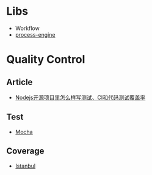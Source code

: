 # Libs
 - Workflow
  - [process-engine](https://github.com/oliverzy/process-engine.js)


# Quality Control

## Article
 - [Nodejs开源项目里怎么样写测试、CI和代码测试覆盖率](http://my.oschina.net/nodeonly/blog/471424)
 
## Test
 - [Mocha](https://github.com/mochajs/mocha)

## Coverage
 - [Istanbul](https://github.com/gotwarlost/istanbul)
